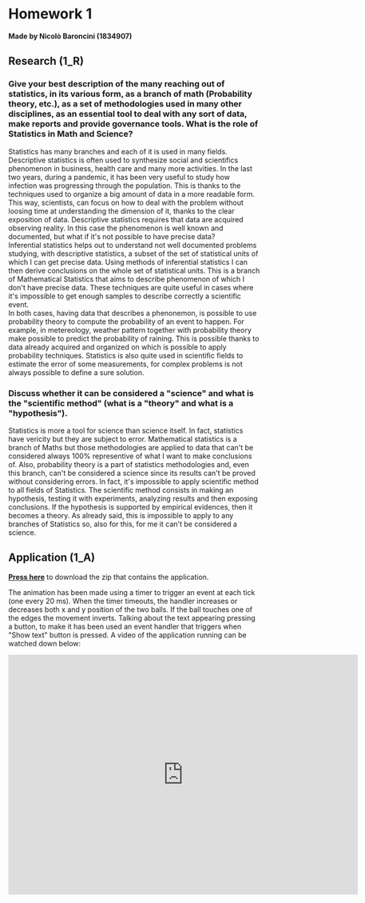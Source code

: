 # Homework 1
**Made by Nicolò Baroncini (1834907)**

## Research (1_R)
### Give your best description of the many reaching out of statistics, in its various form, as a branch of math (Probability theory, etc.), as a set of methodologies used in many other disciplines, as an essential tool to deal with any sort of data, make reports and provide governance tools. What is the role of Statistics in Math and Science?
Statistics has many branches and each of it is used in many fields.\
Descriptive statistics is often used to synthesize social and scientifics phenomenon in business, health care and many more activities. In the last two years, during a pandemic, it has been very useful to study how infection was progressing through the population. This is thanks to the techniques used to organize a big amount of data in a more readable form. This way, scientists, can focus on how to deal with the problem without loosing time at understanding the dimension of it, thanks to the clear exposition of data.  Descriptive statistics requires that data are acquired observing reality. In this case the phenomenon is well known and documented, but what if it's not possible to have precise data?\
Inferential statistics helps out to understand not well documented problems studying, with descriptive statistics, a subset of the set of statistical units of which I can get precise data. Using methods of inferential statistics I can then derive conclusions on the whole set of statistical units. This is a branch of Mathematical Statistics that aims to describe phenomenon of which I don't have precise data. These techniques are quite useful in cases where it's impossible to get enough samples to describe correctly a scientific event.\
In both cases, having data that describes a phenonemon, is possible to use probability theory to compute the probability of an event to happen. For example, in metereology, weather pattern together with probability theory make possible to predict the probability of raining. This is possible thanks to data already acquired and organized on which is possible to apply probability techniques.
Statistics is also quite used in scientific fields to estimate the error of some measurements, for complex problems is not always possible to define a sure solution.

### Discuss whether it can be considered a "science" and what is the "scientific method" (what is a "theory" and what is a "hypothesis").
Statistics is more a tool for science than science itself. In fact, statistics have vericity but they are subject to error. Mathematical statistics is a branch of Maths but those methodologies are applied to data that can't be considered always 100% representive of what I want to make conclusions of. Also, probability theory is a part of statistics methodologies and, even this branch, can't be considered a science since its results can't be proved without considering errors. In fact, it's impossible to apply scientific method to all fields of Statistics. The scientific method consists in making an hypothesis, testing it with experiments, analyzing results and then exposing conclusions. If the hypothesis is supported by empirical evidences, then it becomes a theory. As already said, this is impossible to apply to any branches of Statistics so, also for this, for me it can't be considered a science.
## Application (1_A)
**[Press here](https://drive.google.com/file/d/146lz_b4jEahGEgQvEOlwN5E4a-8d3i3q/view?usp=sharing)** to download the zip that contains the application.

The animation has been made using a timer to trigger an event at each tick (one every 20 ms). When the timer timeouts, the handler increases or decreases both x and y position of the two balls. If the ball touches one of the edges the movement inverts.
Talking about the text appearing pressing a button, to make it has been used an event handler that triggers when "Show text" button is pressed.
A video of the application running can be watched down below:

<div class="embed-container">
  <iframe
      src="https://user-images.githubusercontent.com/78324346/134811422-96561221-3e0b-44c7-8e68-7da3fac4eac8.mp4"
      width="700"
      height="480"
      frameborder="0"
      allowfullscreen="">
  </iframe>
</div>
